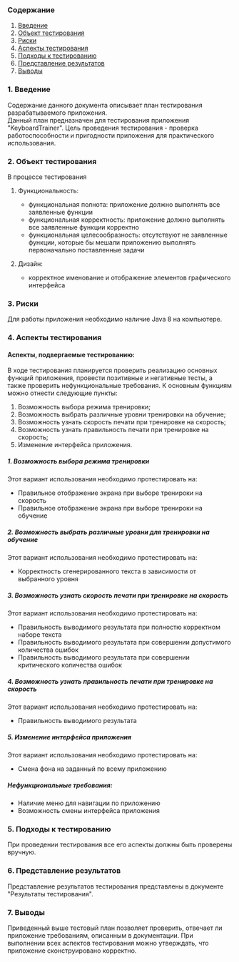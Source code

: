 ### Содержание
1. [Введение](#1)
2. [Объект тестирования](#2)
3. [Риски](#4)
4. [Аспекты тестирования](#5)<br>
5. [Подходы к тестированию](#6)
6. [Представление результатов](#7)
7. [Выводы](#8)

<a name="1"></a>
### 1. Введение
Содержание данного документа описывает план тестирования разрабатываемого приложения.  
Данный план предназначен для тестирования приложения "KeyboardTrainer". Цель проведения тестирования - проверка работоспособности и пригодности приложения для практического использования.

<a name="2"></a>
### 2. Объект тестирования

В процессе тестирования 

1. Функциональность:
	+ функциональная полнота: приложение должно выполнять все заявленные функции
	+ функциональная корректность: приложение должно выполнять все заявленные функции корректно
	+ функциональная целесообразность: отсутствуют не заявленные функции, которые бы мешали приложению выполнять первоначально поставленные задачи

2. Дизайн:
    + корректное именование и отображение элементов графического интерфейса

<a name="3"></a>
### 3. Риски

Для работы приложения необходимо наличие Java 8 на компьютере.

<a name="4"></a>
### 4. Аспекты тестирования

#### Аспекты, подвергаемые тестированию:

В ходе тестирования планируется проверить реализацию основных функций приложения, провести позитивные и негативные тесты, а также проверить нефункциональные требования.
К основным функциям можно отнести следующие пункты:
1) Возможность выбора режима тренировки;
2) Возможность выбрать различные уровни тренировки на обучение;
3) Возможность узнать скорость печати при тренировке на скорость;
4) Возможность узнать правильность печати при тренировке на скорость;
5) Изменение интерфейса приложения.

##### 1. Возможность выбора режима тренировки
Этот вариант использования необходимо протестировать на:
* Правильное отображение экрана при выборе тренироки на скорость
* Правильное отображение экрана при выборе тренироки на обучение

##### 2. Возможность выбрать различные уровни для тренировки на обучение
Этот вариант использования необходимо протестировать на:
* Корректность сгенерированного текста в зависимости от выбранного уровня

##### 3. Возможность узнать скорость печати при тренировке на скорость
Этот вариант использования необходимо протестировать на:
* Правильность выводимого результата при полностю корректном наборе текста
* Правильность выводимого результата при совершении допустимого количества ошибок
* Правильность выводимого результата при совершении критического количества ошибок

##### 4. Возможность узнать правильность печати при тренировке на скорость
Этот вариант использования необходимо протестировать на:
* Правильность выводимого результата

##### 5. Изменение интерфейса приложения
Этот вариант использования необходимо протестировать на:
* Смена фона на заданный по всему приложению

##### Нефункциональные требования:
* Наличие меню для навигации по приложению
* Возможность смены интерфейса приложения

<a name="5"></a>
### 5. Подходы к тестированию
При проведении тестирования все его аспекты должны быть проверены вручную.

<a name="6"></a>
### 6. Представление результатов

Представление результатов тестирования представлены в документе "Результаты тестирования".

<a name="7"></a>
### 7. Выводы
Приведенный выше тестовый план позволяет проверить, отвечает ли приложение требованиям, описанным в документации. При выполнении всех аспектов тестирования можно утверждать, что приложение сконструировано корректно.
